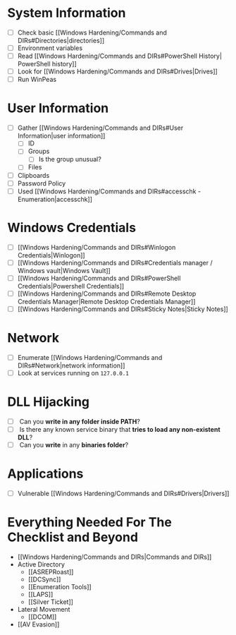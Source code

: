 # System Information
- [ ] Check basic [[Windows Hardening/Commands and DIRs#Directories|directories]]
- [ ] Environment variables
- [ ] Read [[Windows Hardening/Commands and DIRs#PowerShell History| PowerShell history]]
- [ ] Look for [[Windows Hardening/Commands and DIRs#Drives|Drives]]
- [ ] Run WinPeas

# User Information
- [ ] Gather [[Windows Hardening/Commands and DIRs#User Information|user information]]
	- [ ] ID
	- [ ] Groups
		- [ ] Is the group unusual?
	- [ ] Files
- [ ] Clipboards
- [ ] Password Policy
- [ ] Used [[Windows Hardening/Commands and DIRs#accesschk - Enumeration|accesschk]]

# Windows Credentials
- [ ] [[Windows Hardening/Commands and DIRs#Winlogon Credentials|Winlogon]]
- [ ]  [[Windows Hardening/Commands and DIRs#Credentials manager / Windows vault|Windows Vault]]
- [ ] [[Windows Hardening/Commands and DIRs#PowerShell Credentials|Powershell Credentials]]
- [ ] [[Windows Hardening/Commands and DIRs#Remote Desktop Credentials Manager|Remote Desktop Credentials Manager]]
- [ ] [[Windows Hardening/Commands and DIRs#Sticky Notes|Sticky Notes]]

# Network
- [ ] Enumerate [[Windows Hardening/Commands and DIRs#Network|network information]]
- [ ] Look at services running on `127.0.0.1`

# DLL Hijacking
- [ ]  Can you **write in any folder inside PATH**?
- [ ]  Is there any known service binary that **tries to load any non-existent DLL**?
- [ ]  Can you **write** in any **binaries folder**?

# Applications
- [ ] Vulnerable [[Windows Hardening/Commands and DIRs#Drivers|Drivers]]


# Everything Needed For The Checklist and Beyond
- [[Windows Hardening/Commands and DIRs|Commands and DIRs]]
- Active Directory
	- [[ASREPRoast]]
	- [[DCSync]]
	- [[Enumeration Tools]]
	- [[LAPS]]
	- [[Silver Ticket]]
- Lateral Movement
	- [[DCOM]]
- [[AV Evasion]]